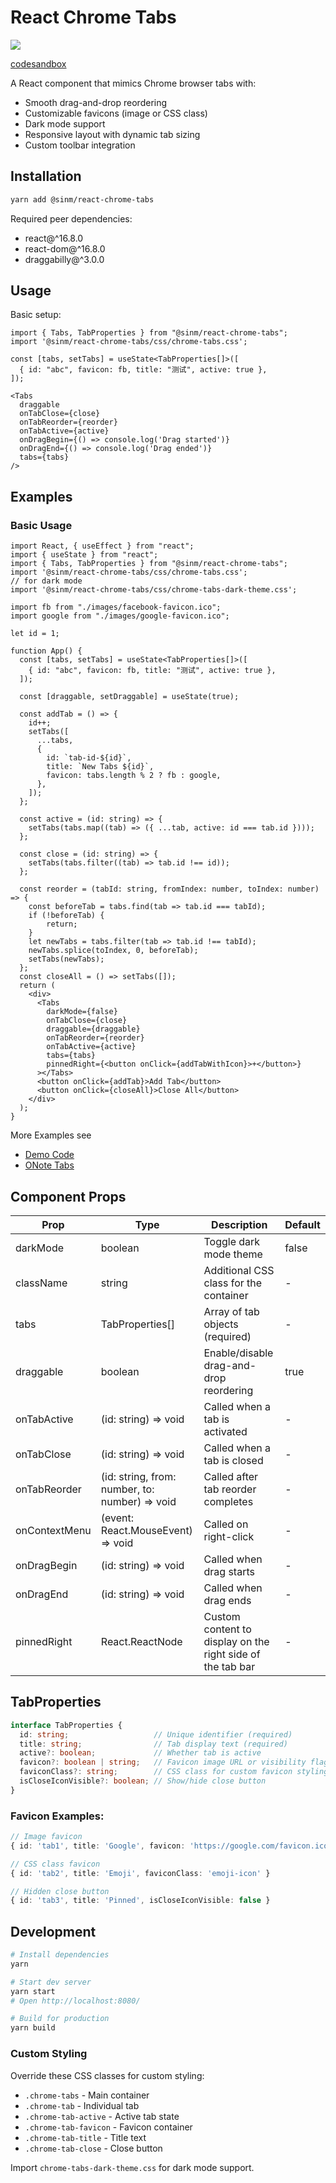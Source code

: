 # React Chrome Tabs

![](./react-chrome-tabs.gif)

[codesandbox]()

A React component that mimics Chrome browser tabs with:

- Smooth drag-and-drop reordering
- Customizable favicons (image or CSS class)
- Dark mode support
- Responsive layout with dynamic tab sizing
- Custom toolbar integration

## Installation

```bash
yarn add @sinm/react-chrome-tabs
```

Required peer dependencies:
- react@^16.8.0
- react-dom@^16.8.0
- draggabilly@^3.0.0
## Usage

Basic setup:

```tsx
import { Tabs, TabProperties } from "@sinm/react-chrome-tabs";
import '@sinm/react-chrome-tabs/css/chrome-tabs.css';

const [tabs, setTabs] = useState<TabProperties[]>([
  { id: "abc", favicon: fb, title: "测试", active: true },
]);

<Tabs
  draggable
  onTabClose={close}
  onTabReorder={reorder}
  onTabActive={active}
  onDragBegin={() => console.log('Drag started')}
  onDragEnd={() => console.log('Drag ended')}
  tabs={tabs}
/>
```

## Examples

### Basic Usage

```tsx
import React, { useEffect } from "react";
import { useState } from "react";
import { Tabs, TabProperties } from "@sinm/react-chrome-tabs";
import '@sinm/react-chrome-tabs/css/chrome-tabs.css';
// for dark mode
import '@sinm/react-chrome-tabs/css/chrome-tabs-dark-theme.css';

import fb from "./images/facebook-favicon.ico";
import google from "./images/google-favicon.ico";

let id = 1;

function App() {
  const [tabs, setTabs] = useState<TabProperties[]>([
    { id: "abc", favicon: fb, title: "测试", active: true },
  ]);
  
  const [draggable, setDraggable] = useState(true);

  const addTab = () => {
    id++;
    setTabs([
      ...tabs,
      {
        id: `tab-id-${id}`,
        title: `New Tabs ${id}`,
        favicon: tabs.length % 2 ? fb : google,
      },
    ]);
  };

  const active = (id: string) => {
    setTabs(tabs.map((tab) => ({ ...tab, active: id === tab.id })));
  };

  const close = (id: string) => {
    setTabs(tabs.filter((tab) => tab.id !== id));
  };

  const reorder = (tabId: string, fromIndex: number, toIndex: number) => {
    const beforeTab = tabs.find(tab => tab.id === tabId);
    if (!beforeTab) {
        return;
    }
    let newTabs = tabs.filter(tab => tab.id !== tabId);
    newTabs.splice(toIndex, 0, beforeTab);
    setTabs(newTabs);
  };
  const closeAll = () => setTabs([]);
  return (
    <div>
      <Tabs
        darkMode={false}
        onTabClose={close}
        draggable={draggable}
        onTabReorder={reorder}
        onTabActive={active}
        tabs={tabs}
        pinnedRight={<button onClick={addTabWithIcon}>+</button>}
      ></Tabs>
      <button onClick={addTab}>Add Tab</button>
      <button onClick={closeAll}>Close All</button>
    </div>
  );
}
```

More Examples see

- [Demo Code](./demo/index.tsx)
- [ONote Tabs](https://github.com/pansinm/ONote/blob/master/packages/renderer/src/main/containers/ResourceTabs/index.tsx)


## Component Props

| Prop          | Type          | Description                                                                 | Default |
| ------------- | ------------- | --------------------------------------------------------------------------- | ------- |
| darkMode      | boolean       | Toggle dark mode theme                                                     | false   |
| className     | string        | Additional CSS class for the container                                      | -       |
| tabs          | TabProperties[] | Array of tab objects (required)                                           | -       |
| draggable     | boolean       | Enable/disable drag-and-drop reordering                                    | true    |
| onTabActive   | (id: string) => void | Called when a tab is activated                                         | -       |
| onTabClose    | (id: string) => void | Called when a tab is closed                                            | -       |
| onTabReorder  | (id: string, from: number, to: number) => void | Called after tab reorder completes                              | -       |
| onContextMenu | (event: React.MouseEvent) => void | Called on right-click                                              | -       |
| onDragBegin   | (id: string) => void | Called when drag starts                                                | -       |
| onDragEnd     | (id: string) => void | Called when drag ends                                                  | -       |
| pinnedRight   | React.ReactNode | Custom content to display on the right side of the tab bar              | -       |

## TabProperties

```ts
interface TabProperties {
  id: string;                   // Unique identifier (required)
  title: string;                // Tab display text (required)
  active?: boolean;             // Whether tab is active
  favicon?: boolean | string;   // Favicon image URL or visibility flag
  faviconClass?: string;        // CSS class for custom favicon styling
  isCloseIconVisible?: boolean; // Show/hide close button
}
```

### Favicon Examples:

```ts
// Image favicon
{ id: 'tab1', title: 'Google', favicon: 'https://google.com/favicon.ico' }

// CSS class favicon
{ id: 'tab2', title: 'Emoji', faviconClass: 'emoji-icon' }

// Hidden close button
{ id: 'tab3', title: 'Pinned', isCloseIconVisible: false }
```

## Development

```bash
# Install dependencies
yarn

# Start dev server
yarn start
# Open http://localhost:8080/

# Build for production
yarn build
```

### Custom Styling

Override these CSS classes for custom styling:

- `.chrome-tabs` - Main container
- `.chrome-tab` - Individual tab
- `.chrome-tab-active` - Active tab state
- `.chrome-tab-favicon` - Favicon container
- `.chrome-tab-title` - Title text
- `.chrome-tab-close` - Close button

Import `chrome-tabs-dark-theme.css` for dark mode support.
